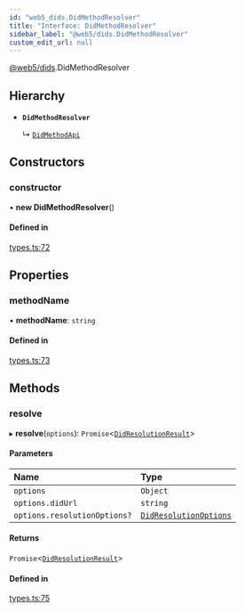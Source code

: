 ```yaml
---
id: "web5_dids.DidMethodResolver"
title: "Interface: DidMethodResolver"
sidebar_label: "@web5/dids.DidMethodResolver"
custom_edit_url: null
---
```


[@web5/dids](../modules/web5_dids.md).DidMethodResolver

## Hierarchy

- **`DidMethodResolver`**

  ↳ [`DidMethodApi`](web5_dids.DidMethodApi.md)

## Constructors

### constructor

• **new DidMethodResolver**()

#### Defined in

[types.ts:72](https://github.com/TBD54566975/web5-js/blob/ff920f5/packages/dids/src/types.ts#L72)

## Properties

### methodName

• **methodName**: `string`

#### Defined in

[types.ts:73](https://github.com/TBD54566975/web5-js/blob/ff920f5/packages/dids/src/types.ts#L73)

## Methods

### resolve

▸ **resolve**(`options`): `Promise`<[`DidResolutionResult`](../modules/web5_dids.md#didresolutionresult)\>

#### Parameters

| Name | Type |
| :------ | :------ |
| `options` | `Object` |
| `options.didUrl` | `string` |
| `options.resolutionOptions?` | [`DidResolutionOptions`](web5_dids.DidResolutionOptions.md) |

#### Returns

`Promise`<[`DidResolutionResult`](../modules/web5_dids.md#didresolutionresult)\>

#### Defined in

[types.ts:75](https://github.com/TBD54566975/web5-js/blob/ff920f5/packages/dids/src/types.ts#L75)
